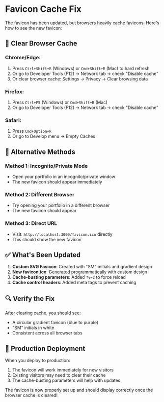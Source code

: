 # Favicon Cache Fix

The favicon has been updated, but browsers heavily cache favicons. Here's how to see the new favicon:

## 🔄 Clear Browser Cache

### Chrome/Edge:

1. Press `Ctrl+Shift+R` (Windows) or `Cmd+Shift+R` (Mac) to hard refresh
2. Or go to Developer Tools (F12) → Network tab → check "Disable cache"
3. Or clear browser cache: Settings → Privacy → Clear browsing data

### Firefox:

1. Press `Ctrl+F5` (Windows) or `Cmd+Shift+R` (Mac)
2. Or go to Developer Tools (F12) → Network tab → check "Disable cache"

### Safari:

1. Press `Cmd+Option+R`
2. Or go to Develop menu → Empty Caches

## 🎯 Alternative Methods

### Method 1: Incognito/Private Mode

- Open your portfolio in an incognito/private window
- The new favicon should appear immediately

### Method 2: Different Browser

- Try opening your portfolio in a different browser
- The new favicon should appear

### Method 3: Direct URL

- Visit: `http://localhost:3000/favicon.ico` directly
- This should show the new favicon

## ✅ What's Been Updated

1. **Custom SVG Favicon**: Created with "SM" initials and gradient design
2. **New favicon.ico**: Generated programmatically with custom design
3. **Cache-busting parameters**: Added `?v=2` to force reload
4. **Cache control headers**: Added meta tags to prevent caching

## 🔍 Verify the Fix

After clearing cache, you should see:

- A circular gradient favicon (blue to purple)
- "SM" initials in white
- Consistent across all browser tabs

## 🚀 Production Deployment

When you deploy to production:

1. The favicon will work immediately for new visitors
2. Existing visitors may need to clear their cache
3. The cache-busting parameters will help with updates

The favicon is now properly set up and should display correctly once the browser cache is cleared!

